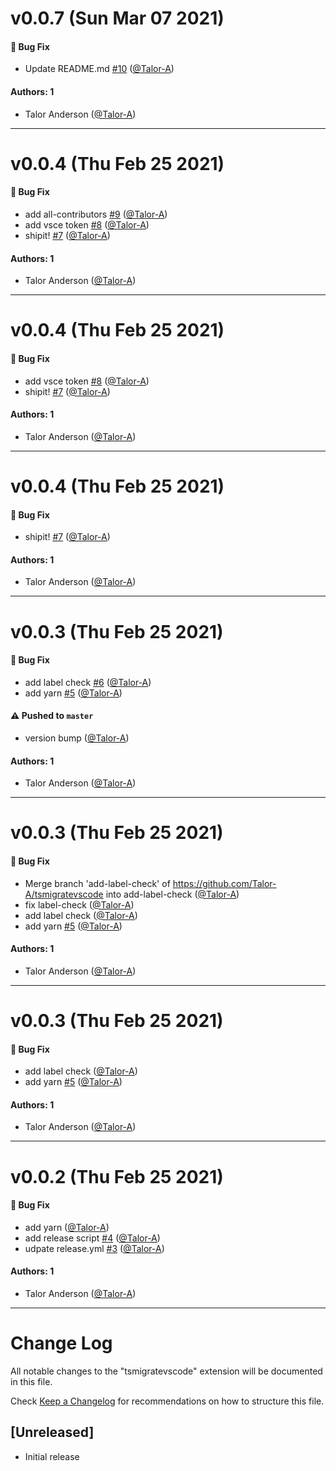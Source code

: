 # v0.0.7 (Sun Mar 07 2021)

#### 🐛 Bug Fix

- Update README.md [#10](https://github.com/Talor-A/ts-migrate-vscode/pull/10) ([@Talor-A](https://github.com/Talor-A))

#### Authors: 1

- Talor Anderson ([@Talor-A](https://github.com/Talor-A))

---

# v0.0.4 (Thu Feb 25 2021)

#### 🐛 Bug Fix

- add all-contributors [#9](https://github.com/Talor-A/ts-migrate-vscode/pull/9) ([@Talor-A](https://github.com/Talor-A))
- add vsce token [#8](https://github.com/Talor-A/ts-migrate-vscode/pull/8) ([@Talor-A](https://github.com/Talor-A))
- shipit! [#7](https://github.com/Talor-A/ts-migrate-vscode/pull/7) ([@Talor-A](https://github.com/Talor-A))

#### Authors: 1

- Talor Anderson ([@Talor-A](https://github.com/Talor-A))

---

# v0.0.4 (Thu Feb 25 2021)

#### 🐛 Bug Fix

- add vsce token [#8](https://github.com/Talor-A/ts-migrate-vscode/pull/8) ([@Talor-A](https://github.com/Talor-A))
- shipit! [#7](https://github.com/Talor-A/ts-migrate-vscode/pull/7) ([@Talor-A](https://github.com/Talor-A))

#### Authors: 1

- Talor Anderson ([@Talor-A](https://github.com/Talor-A))

---

# v0.0.4 (Thu Feb 25 2021)

#### 🐛 Bug Fix

- shipit! [#7](https://github.com/Talor-A/ts-migrate-vscode/pull/7) ([@Talor-A](https://github.com/Talor-A))

#### Authors: 1

- Talor Anderson ([@Talor-A](https://github.com/Talor-A))

---

# v0.0.3 (Thu Feb 25 2021)

#### 🐛 Bug Fix

- add label check [#6](https://github.com/Talor-A/ts-migrate-vscode/pull/6) ([@Talor-A](https://github.com/Talor-A))
- add yarn [#5](https://github.com/Talor-A/ts-migrate-vscode/pull/5) ([@Talor-A](https://github.com/Talor-A))

#### ⚠️ Pushed to `master`

- version bump ([@Talor-A](https://github.com/Talor-A))

#### Authors: 1

- Talor Anderson ([@Talor-A](https://github.com/Talor-A))

---

# v0.0.3 (Thu Feb 25 2021)

#### 🐛 Bug Fix

- Merge branch 'add-label-check' of https://github.com/Talor-A/tsmigratevscode into add-label-check ([@Talor-A](https://github.com/Talor-A))
- fix label-check ([@Talor-A](https://github.com/Talor-A))
- add label check ([@Talor-A](https://github.com/Talor-A))
- add yarn [#5](https://github.com/Talor-A/ts-migrate-vscode/pull/5) ([@Talor-A](https://github.com/Talor-A))

#### Authors: 1

- Talor Anderson ([@Talor-A](https://github.com/Talor-A))

---

# v0.0.3 (Thu Feb 25 2021)

#### 🐛 Bug Fix

- add label check ([@Talor-A](https://github.com/Talor-A))
- add yarn [#5](https://github.com/Talor-A/ts-migrate-vscode/pull/5) ([@Talor-A](https://github.com/Talor-A))

#### Authors: 1

- Talor Anderson ([@Talor-A](https://github.com/Talor-A))

---

# v0.0.2 (Thu Feb 25 2021)

#### 🐛 Bug Fix

- add yarn ([@Talor-A](https://github.com/Talor-A))
- add release script [#4](https://github.com/Talor-A/ts-migrate-vscode/pull/4) ([@Talor-A](https://github.com/Talor-A))
- udpate release.yml [#3](https://github.com/Talor-A/ts-migrate-vscode/pull/3) ([@Talor-A](https://github.com/Talor-A))

#### Authors: 1

- Talor Anderson ([@Talor-A](https://github.com/Talor-A))

---

# Change Log

All notable changes to the "tsmigratevscode" extension will be documented in this file.

Check [Keep a Changelog](http://keepachangelog.com/) for recommendations on how to structure this file.

## [Unreleased]

- Initial release